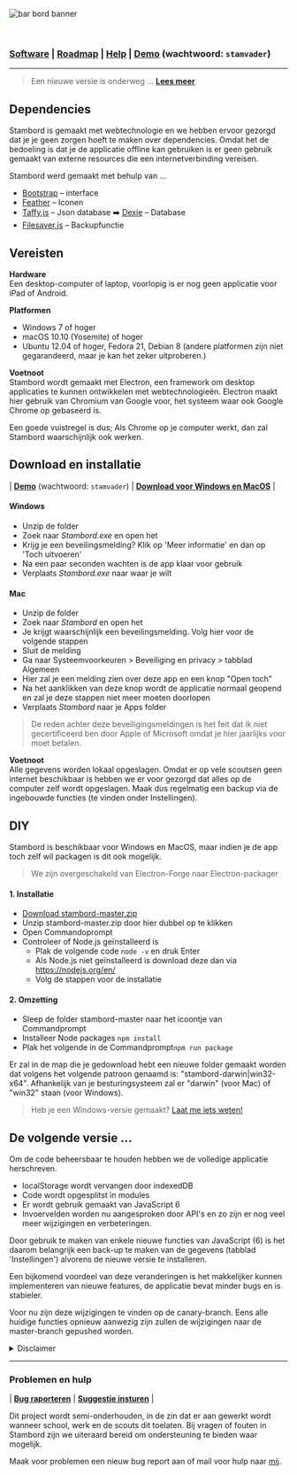 ![bar bord banner](https://raw.githubusercontent.com/lennertderyck/bar-board/master/branding/banner.png)

<br>

### [Software](#software) | [Roadmap](#roadmap) | [Help](#problemen-en-hulp) | [Demo](https://stambord.haegepoorters.be/src/) (wachtwoord: ```stamvader```)

---
> Een nieuwe versie is onderweg ... [**Lees meer**](#de-volgende-versie-)

## Dependencies
Stambord is gemaakt met webtechnologie en we hebben ervoor gezorgd dat je je geen zorgen hoeft te maken over dependencies. Omdat het de bedoeling is dat je de applicatie offline kan gebruiken is er geen gebruik gemaakt van externe resources die een internetverbinding vereisen.

Stambord werd gemaakt met behulp van ...
- [Bootstrap](https://getbootstrap.com/) – interface
- [Feather](https://feathericons.com/) – Iconen
- [Taffy.js](http://taffydb.com/) – Json database ➡️ [Dexie](https://dexie.org/) – Database
- [Filesaver.js](https://github.com/eligrey/FileSaver.js/) – Backupfunctie

## Vereisten

**Hardware**<br>
Een desktop-computer of laptop, voorlopig is er nog geen applicatie voor iPad of Android.

**Platformen**
- Windows 7 of hoger
- macOS 10.10 (Yosemite) of hoger
- Ubuntu 12.04 of hoger, Fedora 21, Debian 8 (andere platformen zijn niet gegarandeerd, maar je kan het zeker uitproberen.)

**Voetnoot**<br>
Stambord wordt gemaakt met Electron, een framework om desktop applicaties te kunnen ontwikkelen met webtechnologieën. Electron maakt hier gebruik van Chromium van Google voor, het systeem waar ook Google Chrome op gebaseerd is.

Een goede vuistregel is dus; Als Chrome op je computer werkt, dan zal Stambord waarschijnlijk ook werken.

## Download en installatie
| **[Demo](https://stambord.haegepoorters.be/src/)** (wachtwoord: ```stamvader```) | **[Download voor Windows en MacOS](https://github.com/lennertderyck/stambord/releases)** |

#### Windows
- Unzip de folder
- Zoek naar *Stambord.exe* en open het
- Krijg je een beveilingsmelding? Klik op 'Meer informatie' en dan op 'Toch uitvoeren'
- Na een paar seconden wachten is de app klaar voor gebruik
- Verplaats *Stambord.exe* naar waar je wilt

#### Mac
- Unzip de folder
- Zoek naar *Stambord* en open het
- Je krijgt waarschijnlijk een beveilingsmelding. Volg hier voor de volgende stappen
- Sluit de melding
- Ga naar Systeemvoorkeuren > Beveiliging en privacy > tabblad Algemeen
- Hier zal je een melding zien over deze app en een knop "Open toch"
- Na het aanklikken van deze knop wordt de applicatie normaal geopend en zal je deze stappen niet meer moeten doorlopen
- Verplaats *Stambord* naar je Apps folder

> De reden achter deze beveiligingsmeldingen is het feit dat ik niet gecertificeerd ben door Apple of Microsoft omdat je hier jaarlijks voor moet betalen.

**Voetnoot**<br>
Alle gegevens worden lokaal opgeslagen. Omdat er op vele scoutsen geen internet beschikbaar is hebben we er voor gezorgd dat alles op de computer zelf wordt opgeslagen.
Maak dus regelmatig een backup via de ingebouwde functies (te vinden onder Instellingen).

## DIY
Stambord is beschikbaar voor Windows en MacOS, maar indien je de app toch zelf wil packagen is dit ook mogelijk.

> We zijn overgeschakeld van Electron-Forge naar Electron-packager

#### 1. Installatie
- [Download stambord-master.zip](https://github.com/lennertderyck/stambord/archive/master.zip)
- Unzip stambord-master.zip door hier dubbel op te klikken
- Open Commandoprompt
- Controleer of Node.js geïnstalleerd is
  - Plak de volgende code ```node -v``` en druk Enter
  - Als Node.js niet geïnstalleerd is download deze dan via https://nodejs.org/en/
  - Volg de stappen voor de installatie

#### 2. Omzetting
- Sleep de folder stambord-master naar het icoontje van Commandprompt
- Installeer Node packages ```npm install```
- Plak het volgende in de Commandprompt```npm run package```

Er zal in de map die je gedownload hebt een nieuwe folder gemaakt worden dat volgens het volgende patroon genaamd is: "stambord-darwin|win32-x64". Afhankelijk van je besturingsysteem zal er "darwin" (voor Mac) of "win32" staan (voor Windows).

>  Heb je een Windows-versie gemaakt? <a href="mailto:hello@lennertderyck.be?subject=Stambord Windows build">Laat me iets weten!</a>
 
## De volgende versie ...

Om de code beheersbaar te houden hebben we de volledige applicatie herschreven.
- localStorage wordt vervangen door indexedDB
- Code wordt opgesplitst in modules
- Er wordt gebruik gemaakt van JavaScript 6
- Invoervelden worden nu aangesproken door API's
en zo zijn er nog veel meer wijzigingen en verbeteringen.

Door gebruik te maken van enkele nieuwe functies van JavaScript (6) is het daarom belangrijk een back-up te maken van de gegevens (tabblad 'Instellingen') alvorens de nieuwe versie te installeren.

Een bijkomend voordeel van deze veranderingen is het makkelijker kunnen implementeren van nieuwe features, de applicatie bevat minder bugs en is stabieler.

Voor nu zijn deze wijzigingen te vinden op de canary-branch. Eens alle huidige functies opnieuw aanwezig zijn zullen de wijzigingen naar de master-branch gepushed worden.

<details>
  <summary>Disclaimer</summary>
  <p>Wij, de ontwikkelaars achter deze applicatie, zijn op geen enkele manier verantwoordelijk voor eventuele problemen die zich voordoen door het het gebruik van deze applicatie.</p>
  <p>Ondanks Stambord met zorg ontwikkeld en getest werd, kunnen er nog steeds bugs in de applicatie zitten. We raden gebruikers aan dat wanneer zij zo problemen ervaren ze onmiddelijk contact met ons opnemen zodat wij zo snel mogelijk hun van een fix kunnen voorzien.</p>
  <p>Wij zijn dan ook niet verantwoordelijk voor verliezen of andere gevolgen door het gebruik van deze applicatie. Deze is dan ook alleen bedoeld voor gebruik door kleine groepen, zoals leiding/monitoren in een jeugdvereniging of een andere niet-professionele omgeving.</p>
  <p>We hopen dat het gebruik van Stambord een positieve ervaring mag zijn.</p>
</details>

---

### Problemen en hulp
| **[Bug raporteren](https://github.com/lennertderyck/stambord/issues/new?assignees=&labels=bug&template=bug_report.md&title=)** | **[Suggestie insturen](https://github.com/lennertderyck/stambord/issues/new?assignees=&labels=enhancement&template=feature_request.md&title=)** |

Dit project wordt semi-onderhouden, in de zin dat er aan gewerkt wordt wanneer school, werk en de scouts dit toelaten. Bij vragen of fouten in Stambord zijn we uiteraard bereid om ondersteuning te bieden waar mogelijk.

Maak voor problemen een nieuw bug report aan of mail voor hulp naar [mij](mailto:hello@lennertderyck.be?subject=Stambord).
